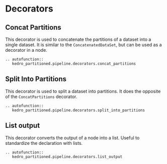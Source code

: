 # Decorators

## Concat Partitions

This decorator is used to concatenate the partitions of a dataset into a single dataset. It is similar to the `ConcatenatedDataSet`, but can be used as a decorator in a node.

```{eval-rst}
.. autofunction::
   kedro_partitioned.pipeline.decorators.concat_partitions
```

## Split Into Partitions

This decorator is used to split a dataset into partitions. It does the opposite of the `ConcatPartitions` decorator.

```{eval-rst}
.. autofunction::
   kedro_partitioned.pipeline.decorators.split_into_partitions
```

## List output

This decorator converts the output of a node into a list. Useful to standardize the declaration with lists.

```{eval-rst}
.. autofunction::
   kedro_partitioned.pipeline.decorators.list_output
```
